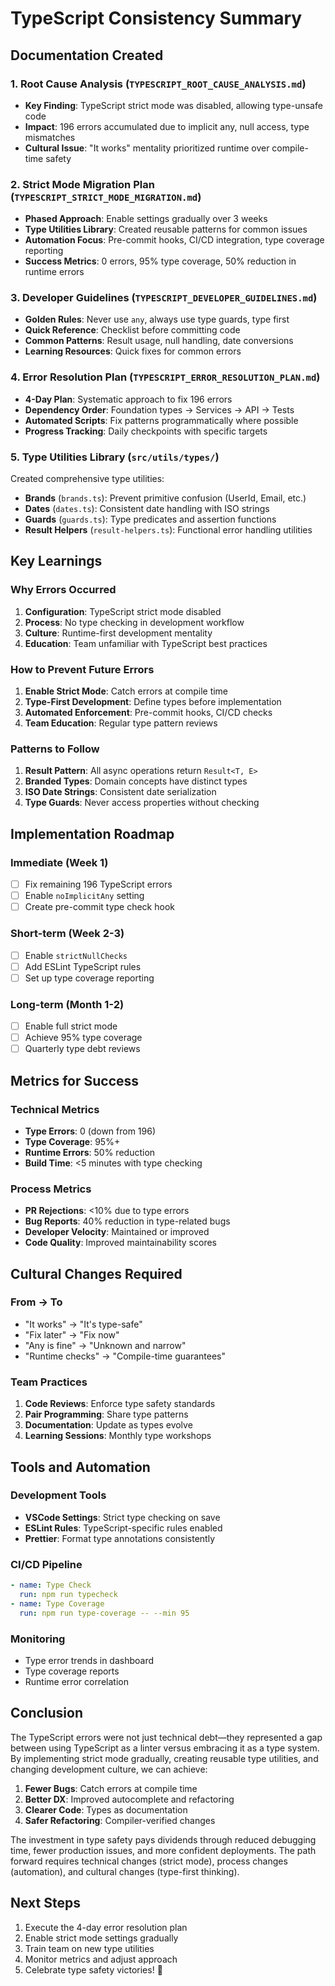 # TypeScript Consistency Summary

## Documentation Created

### 1. Root Cause Analysis (`TYPESCRIPT_ROOT_CAUSE_ANALYSIS.md`)
- **Key Finding**: TypeScript strict mode was disabled, allowing type-unsafe code
- **Impact**: 196 errors accumulated due to implicit any, null access, type mismatches
- **Cultural Issue**: "It works" mentality prioritized runtime over compile-time safety

### 2. Strict Mode Migration Plan (`TYPESCRIPT_STRICT_MODE_MIGRATION.md`)
- **Phased Approach**: Enable settings gradually over 3 weeks
- **Type Utilities Library**: Created reusable patterns for common issues
- **Automation Focus**: Pre-commit hooks, CI/CD integration, type coverage reporting
- **Success Metrics**: 0 errors, 95% type coverage, 50% reduction in runtime errors

### 3. Developer Guidelines (`TYPESCRIPT_DEVELOPER_GUIDELINES.md`)
- **Golden Rules**: Never use `any`, always use type guards, type first
- **Quick Reference**: Checklist before committing code
- **Common Patterns**: Result usage, null handling, date conversions
- **Learning Resources**: Quick fixes for common errors

### 4. Error Resolution Plan (`TYPESCRIPT_ERROR_RESOLUTION_PLAN.md`)
- **4-Day Plan**: Systematic approach to fix 196 errors
- **Dependency Order**: Foundation types → Services → API → Tests
- **Automated Scripts**: Fix patterns programmatically where possible
- **Progress Tracking**: Daily checkpoints with specific targets

### 5. Type Utilities Library (`src/utils/types/`)
Created comprehensive type utilities:
- **Brands** (`brands.ts`): Prevent primitive confusion (UserId, Email, etc.)
- **Dates** (`dates.ts`): Consistent date handling with ISO strings
- **Guards** (`guards.ts`): Type predicates and assertion functions
- **Result Helpers** (`result-helpers.ts`): Functional error handling utilities

## Key Learnings

### Why Errors Occurred
1. **Configuration**: TypeScript strict mode disabled
2. **Process**: No type checking in development workflow
3. **Culture**: Runtime-first development mentality
4. **Education**: Team unfamiliar with TypeScript best practices

### How to Prevent Future Errors
1. **Enable Strict Mode**: Catch errors at compile time
2. **Type-First Development**: Define types before implementation
3. **Automated Enforcement**: Pre-commit hooks, CI/CD checks
4. **Team Education**: Regular type pattern reviews

### Patterns to Follow
1. **Result Pattern**: All async operations return `Result<T, E>`
2. **Branded Types**: Domain concepts have distinct types
3. **ISO Date Strings**: Consistent date serialization
4. **Type Guards**: Never access properties without checking

## Implementation Roadmap

### Immediate (Week 1)
- [ ] Fix remaining 196 TypeScript errors
- [ ] Enable `noImplicitAny` setting
- [ ] Create pre-commit type check hook

### Short-term (Week 2-3)
- [ ] Enable `strictNullChecks`
- [ ] Add ESLint TypeScript rules
- [ ] Set up type coverage reporting

### Long-term (Month 1-2)
- [ ] Enable full strict mode
- [ ] Achieve 95% type coverage
- [ ] Quarterly type debt reviews

## Metrics for Success

### Technical Metrics
- **Type Errors**: 0 (down from 196)
- **Type Coverage**: 95%+
- **Runtime Errors**: 50% reduction
- **Build Time**: <5 minutes with type checking

### Process Metrics
- **PR Rejections**: <10% due to type errors
- **Bug Reports**: 40% reduction in type-related bugs
- **Developer Velocity**: Maintained or improved
- **Code Quality**: Improved maintainability scores

## Cultural Changes Required

### From → To
- "It works" → "It's type-safe"
- "Fix later" → "Fix now"
- "Any is fine" → "Unknown and narrow"
- "Runtime checks" → "Compile-time guarantees"

### Team Practices
1. **Code Reviews**: Enforce type safety standards
2. **Pair Programming**: Share type patterns
3. **Documentation**: Update as types evolve
4. **Learning Sessions**: Monthly type workshops

## Tools and Automation

### Development Tools
- **VSCode Settings**: Strict type checking on save
- **ESLint Rules**: TypeScript-specific rules enabled
- **Prettier**: Format type annotations consistently

### CI/CD Pipeline
```yaml
- name: Type Check
  run: npm run typecheck
- name: Type Coverage
  run: npm run type-coverage -- --min 95
```

### Monitoring
- Type error trends in dashboard
- Type coverage reports
- Runtime error correlation

## Conclusion

The TypeScript errors were not just technical debt—they represented a gap between using TypeScript as a linter versus embracing it as a type system. By implementing strict mode gradually, creating reusable type utilities, and changing development culture, we can achieve:

1. **Fewer Bugs**: Catch errors at compile time
2. **Better DX**: Improved autocomplete and refactoring
3. **Clearer Code**: Types as documentation
4. **Safer Refactoring**: Compiler-verified changes

The investment in type safety pays dividends through reduced debugging time, fewer production issues, and more confident deployments. The path forward requires technical changes (strict mode), process changes (automation), and cultural changes (type-first thinking).

## Next Steps

1. Execute the 4-day error resolution plan
2. Enable strict mode settings gradually
3. Train team on new type utilities
4. Monitor metrics and adjust approach
5. Celebrate type safety victories! 🎉